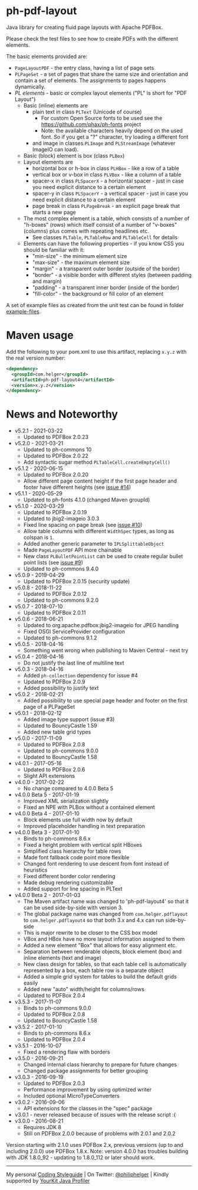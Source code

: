 # ph-pdf-layout

Java library for creating fluid page layouts with Apache PDFBox.

Please check the test files to see how to create PDFs with the different elements.

The basic elements provided are:
* `PageLayoutPDF` - the entry class, having a list of page sets
* `PLPageSet` - a set of pages that share the same size and orientation and contain a set of elements. The assignments to pages happens dynamically.
* *PL elements* - basic or complex layout elements ("PL" is short for "PDF Layout")
  * Basic (inline) elements are
     * plain text in class `PLText` (Unicode of course)
       * For custom Open Source fonts to be used see the https://github.com/phax/ph-fonts project
       * Note: the available characters heavily depend on the used font. So if you get a "?" character, try loading a different font
     * and image in classes `PLImage` and `PLStreamImage` (whatever ImageIO can load).
  * Basic (block) element is box (class `PLBox`)
  * Layout elements are
    * horizontal box or h-box in class `PLHBox` - like a row of a table
    * vertical box or v-box in class `PLVBox` - like a column of a table
    * spacer-x in class `PLSpacerX` - a horizontal spacer - just in case you need explicit distance to a certain element
    * spacer-y in class `PLSpacerY` - a vertical spacer - just in case you need explicit distance to a certain element
    * page break in class `PLPageBreak` - an explicit page break that starts a new page
  * The most complex element is a table, which consists of a number of "h-boxes" (rows) which itself consist of a number of "v-boxes" (columns) plus comes with repeating headlines etc.
    * See classes `PLTable`, `PLTableRow` and `PLTableCell` for details
  * Elements can have the following properties - if you know CSS you should be familiar with it:
    * "min-size" - the minimum element size
    * "max-size" - the maximum element size
    * "margin" - a transparent outer border (outside of the border)
    * "border" - a visible border with different styles (between padding and margin) 
    * "padding" - a transparent inner border (inside of the border)
    * "fill-color" - the background or fill color of an element

A set of example files as created from the unit test can be found in folder [example-files](https://github.com/phax/ph-pdf-layout/tree/master/example-files).

# Maven usage

Add the following to your pom.xml to use this artifact, replacing `x.y.z` with the real version number:

```xml
<dependency>
  <groupId>com.helger</groupId>
  <artifactId>ph-pdf-layout4</artifactId>
  <version>x.y.z</version>
</dependency>
```

# News and Noteworthy

* v5.2.1 - 2021-03-22
    * Updated to PDFBox 2.0.23
* v5.2.0 - 2021-03-21
    * Updated to ph-commons 10
    * Updated to PDFBox 2.0.22
    * Add syntactic sugar method `PLTableCell.createEmptyCell()`
* v5.1.2 - 2020-06-15
    * Updated to PDFBox 2.0.20
    * Allow different page content height if the first page header and footer have different heights (see [issue #14](https://github.com/phax/ph-pdf-layout/issues/14))
* v5.1.1 - 2020-05-29
    * Updated to ph-fonts 4.1.0 (changed Maven groupId)
* v5.1.0 - 2020-03-29
    * Updated to PDFBox 2.0.19
    * Updated to jbig2-imageio 3.0.3
    * Fixed line spacing on page break (see [issue #10](https://github.com/phax/ph-pdf-layout/issues/10))
    * Allow table columns with different `WidthSpec` types, as long as colspan is `1`.
    * Added another generic parameter to `IPLSplittableObject`
    * Made `PageLayoutPDF` API more chainable
    * New class `PLBulletPointList` can be used to create regular bullet point lists (see [issue #9](https://github.com/phax/ph-pdf-layout/issues/9))
    * Updated to ph-commons 9.4.0
* v5.0.9 - 2019-04-29
    * Updated to PDFBox 2.0.15 (security update)
* v5.0.8 - 2018-11-22
    * Updated to PDFBox 2.0.12
    * Updated to ph-commons 9.2.0
* v5.0.7 - 2018-07-10
    * Updated to PDFBox 2.0.11
* v5.0.6 - 2018-06-21
    * Updated to org.apache.pdfbox:jbig2-imageio for JPEG handling
    * Fixed OSGI ServiceProvider configuration
    * Updated to ph-commons 9.1.2
* v5.0.5 - 2018-04-16
    * Something went wrong when publishing to Maven Central - next try
* v5.0.4 - 2018-04-16
    * Do not justify the last line of multiline text
* v5.0.3 - 2018-04-16
    * Added `ph-collection` dependency for issue #4
    * Updated to PDFBox 2.0.9
    * Added possibility to justify text
* v5.0.2 - 2018-02-21
    * Added possibility to use special page header and footer on the first page of a PLPageSet
* v5.0.1 - 2018-02-12
    * Added image type support (issue #3)
    * Updated to BouncyCastle 1.59
    * Added new table grid types
* v5.0.0 - 2017-11-09
    * Updated to PDFBox 2.0.8
    * Updated to ph-commons 9.0.0
    * Updated to BouncyCastle 1.58
* v4.0.1 - 2017-05-16
    * Updated to PDFBox 2.0.6
    * Slight API extensions
* v4.0.0 - 2017-02-22
    * No change compared to 4.0.0 Beta 5
* v4.0.0 Beta 5 - 2017-01-19
    * Improved XML serialization slightly
    * Fixed an NPE with PLBox without a contained element
* v4.0.0 Beta 4 - 2017-01-10
    * Block elements use full width now by default
    * Improved placeholder handling in text preparation
* v4.0.0 Beta 3 - 2017-01-10
    * Binds to ph-commons 8.6.x
    * Fixed a height problem with vertical split HBoxes
    * Simplified class hierarchy for table rows
    * Made font fallback code point more flexible
    * Changed font rendering to use descent from font instead of heuristics
    * Fixed different border color rendering
    * Made debug rendering customizable
    * Added support for line spacing in PLText
* v4.0.0 Beta 2 - 2017-01-03
    * The Maven artifact name was changed to 'ph-pdf-layout4' so that it can be used side-by-side with version 3.
    * The global package name was changed from `com.helger.pdflayout` to `com.helger.pdflayout4` so that both 3.x and 4.x can run side-by-side
    * This is major rewrite to be closer to the CSS box model
    * VBox and HBox have no more layout information assigned to them
    * Added a new element "Box" that allows for easy alignment etc.
    * Separation between renderable objects, block element (box) and inline elements (text and image)
    * New class design for tables, so that each table cell is automatically represented by a box, each table row is a separate object
    * Added a simple grid system for tables to build the default grids easily
    * Added new "auto" width/height for columns/rows
    * Updated to PDFBox 2.0.4
* v3.5.3 - 2017-11-07
    * Binds to ph-commons 9.0.0
    * Updated to PDFBox 2.0.8
    * Updated to BouncyCastle 1.58
* v3.5.2 - 2017-01-10
    * Binds to ph-commons 8.6.x
    * Updated to PDFBox 2.0.4
* v3.5.1 - 2016-10-07
    * Fixed a rendering flaw with borders
* v3.5.0 - 2016-09-21
    * Changed internal class hierarchy to prepare for future changes
    * Changed package assignments for better grouping
* v3.0.3 - 2016-09-19
    * Updated to PDFBox 2.0.3
    * Performance improvement by using optimized writer
    * Included optional MicroTypeConverters
* v3.0.2 - 2016-09-06
    * API extensions for the classes in the "spec" package
* v3.0.1 - never released because of issues with the release script :(   
* v3.0.0 - 2016-08-21
    * Requires JDK 8
    * Still on PDFBox 2.0.0 because of problems with 2.0.1 and 2.0.2

Version starting with 2.1.0 uses PDFBox 2.x, previous versions (up to and including 2.0.0) use PDFBox 1.8.x.
Note: version 4.0.0 has troubles building with JDK 1.8.0_92 - updating to 1.8.0_112 or later should work.

---

My personal [Coding Styleguide](https://github.com/phax/meta/blob/master/CodingStyleguide.md) |
On Twitter: <a href="https://twitter.com/philiphelger">@philiphelger</a> |
Kindly supported by [YourKit Java Profiler](https://www.yourkit.com)